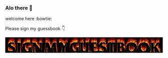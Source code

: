 ### Alo there 👋

<!--
**wyhong3103/wyhong3103** is a ✨ _special_ ✨ repository because its `README.md` (this file) appears on your GitHub profile.

Here are some ideas to get you started:

- 🔭 I’m currently working on ...
- 🌱 I’m currently learning ...
- 👯 I’m looking to collaborate on ...
- 🤔 I’m looking for help with ...
- 💬 Ask me about ...
- 📫 How to reach me: ...
- 😄 Pronouns: ...
- ⚡ Fun fact: ...
-->

welcome here :bowtie:

Please sign my guessbook
:point_down:

<a href="https://gist.github.com/wyhong3103/e804c37d33c220a8a373e7246440b499"><img src="https://raw.githubusercontent.com/wyhong3103/wyhong3103/main/guestbook.gif"/></a>
